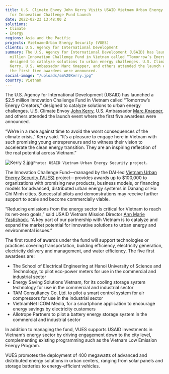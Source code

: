 ```yaml
---
title: U.S. Climate Envoy John Kerry Visits USAID Vietnam Urban Energy Security Project
  for Innovation Challenge Fund Launch
date: 2022-02-23 13:48:00 Z
solutions:
- Climate
- Energy
regions: Asia and the Pacific
projects: Vietnam—Urban Energy Security (VUES)
clients: U.S. Agency for International Development
summary: The U.S. Agency for International Development (USAID) has launched a $2.5
  million Innovation Challenge Fund in Vietnam called “Tomorrow’s Energy Creators,”
  designed to catalyze solutions to urban energy challenges. U.S. Climate Envoy John
  Kerry, U.S. Ambassador Marc Knapper, and others attended the launch event where
  the first five awardees were announced.
social-image: "/uploads/sm%20Kerry.jpg"
country: Vietnam
---
```


The U.S. Agency for International Development (USAID) has launched a $2.5 million Innovation Challenge Fund in Vietnam called “Tomorrow’s Energy Creators,” designed to catalyze solutions to urban energy challenges. U.S. Climate Envoy [John Kerry](https://www.state.gov/biographies/john-kerry/), U.S. Ambassador [Marc Knapper](https://www.state.gov/biographies/marc-knapper/), and others attended the launch event where the first five awardees were announced.

“We’re in a race against time to avoid the worst consequences of the climate crisis,” Kerry said. “It’s a pleasure to engage here in Vietnam with such promising young entrepreneurs and to witness their vision to accelerate the clean energy transition. They are an inspiring reflection of the real potential across Vietnam.”  

![Kerry 2.jpg](/uploads/Kerry%202.jpg)`Photo: USAID Vietnam Urban Energy Security project.` 

The Innovation Challenge Fund—managed by the DAI-led [Vietnam Urban Energy Security (VUES)](https://www.dai.com/our-work/projects/vietnam-urban-energy-security) project—provides awards up to $100,000 to organizations with promising new products, business models, or financing models for advanced, distributed urban energy systems in Danang or Ho Chi Minh cities. Successful pilots and demonstrations may receive further support to scale and become commercially viable.

“Reducing emissions from the energy sector is critical for Vietnam to reach its net-zero goals,” said USAID Vietnam Mission Director [Ann Marie Yastishock](https://www.usaid.gov/who-we-are/organization/ann-marie-yastishock). “A key part of our partnership with Vietnam is to catalyze and expand the market potential for innovative solutions to urban energy and environmental issues.”

The first round of awards under the fund will support technologies or practices covering transportation, building efficiency, electricity generation, electricity delivery and management, and water efficiency. The five first awardees are:

* The School of Electrical Engineering at Hanoi University of Science and Technology, to pilot eco-power meters for use in the commercial and industrial sector
* Energy Saving Solutions Vietnam, for its cooling storage system technology for use in the commercial and industrial sector
* TAM Consultancy Co. Ltd. to pilot a smart control system for air compressors for use in the industrial sector
* VietnamNet ICOM Media, for a smartphone application to encourage energy savings by electricity customers
* Allotrope Partners to pilot a battery energy storage system in the commercial and industrial sector

In addition to managing the fund, VUES supports USAID investments in Vietnam’s energy sector by driving engagement down to the city level, complementing existing programming such as the Vietnam Low Emission Energy Program.

VUES promotes the deployment of 400 megawatts of advanced and distributed energy solutions in urban centers, ranging from solar panels and storage batteries to energy-efficient vehicles. 